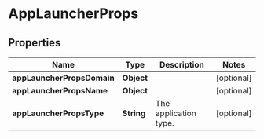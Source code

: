 # AppLauncherProps

## Properties
Name | Type | Description | Notes
------------ | ------------- | ------------- | -------------
**appLauncherPropsDomain** | **Object** |  |  [optional]
**appLauncherPropsName** | **Object** |  |  [optional]
**appLauncherPropsType** | **String** | The application type. |  [optional]
